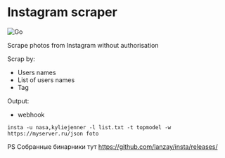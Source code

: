 # Instagram scraper
![Go](https://github.com/lanzay/insta/workflows/Go/badge.svg)

Scrape photos from Instagram without authorisation

Scrap by: 
* Users names
* List of users names
* Tag

Output:
* webhook

```
insta -u nasa,kyliejenner -l list.txt -t topmodel -w https://myserver.ru/json foto
```

PS
Собранные бинарники тут https://github.com/lanzay/insta/releases/

